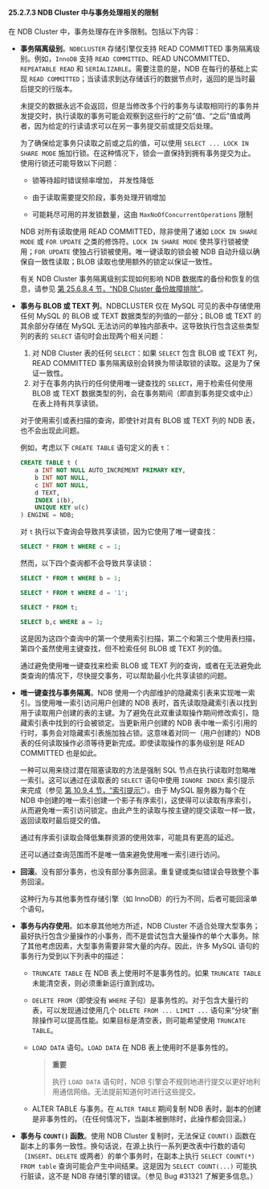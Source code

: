#### 25.2.7.3 NDB Cluster 中与事务处理相关的限制

在 NDB Cluster 中，事务处理存在许多限制。包括以下内容：

- **事务隔离级别**。`NDBCLUSTER` 存储引擎仅支持 READ COMMITTED 事务隔离级别。例如，`InnoDB` 支持 `READ COMMITTED`、READ UNCOMMITTED、`REPEATABLE READ` 和 `SERIALIZABLE`。需要注意的是，NDB 在每行的基础上实现 `READ COMMITTED`；当读请求到达存储该行的数据节点时，返回的是当时最后提交的行版本。

  未提交的数据永远不会返回，但是当修改多个行的事务与读取相同行的事务并发提交时，执行读取的事务可能会观察到这些行的“之前”值、“之后”值或两者，因为给定的行读请求可以在另一事务提交前或提交后处理。

  为了确保给定事务只读取之前或之后的值，可以使用 `SELECT ... LOCK IN SHARE MODE` 施加行锁。在这种情况下，锁会一直保持到拥有事务提交为止。使用行锁还可能导致以下问题：

  - 锁等待超时错误频率增加， 并发性降低

  - 由于读取需要提交阶段，事务处理开销增加

  - 可能耗尽可用的并发锁数量，这由 `MaxNoOfConcurrentOperations` 限制

  NDB 对所有读取使用 READ COMMITTED，除非使用了诸如 `LOCK IN SHARE MODE` 或 `FOR UPDATE` 之类的修饰符。`LOCK IN SHARE MODE` 使共享行锁被使用；`FOR UPDATE` 使独占行锁被使用。唯一键读取的锁会被 NDB 自动升级以确保自一致性读取；BLOB 读取也使用额外的锁定以保证一致性。

  有关 NDB Cluster 事务隔离级别实现如何影响 NDB 数据库的备份和恢复的信息，请参见 [第 25.6.8.4 节，“NDB Cluster 备份故障排除”](#section-25.6.8.4)。

- **事务与 BLOB 或 TEXT 列**。NDBCLUSTER 仅在 MySQL 可见的表中存储使用任何 MySQL 的 BLOB 或 TEXT 数据类型的列值的一部分；BLOB 或 TEXT 的其余部分存储在 MySQL 无法访问的单独内部表中。这导致执行包含这些类型列的表的 `SELECT` 语句时会出现两个相关问题：

  1. 对 NDB Cluster 表的任何 `SELECT`：如果 `SELECT` 包含 BLOB 或 TEXT 列，READ COMMITTED 事务隔离级别会转换为带读取锁的读取。这是为了保证一致性。
  2. 对于在事务内执行的任何使用唯一键查找的 `SELECT`，用于检索任何使用 BLOB 或 TEXT 数据类型的列，会在事务期间（即直到事务提交或中止）在表上持有共享读锁。

  对于使用索引或表扫描的查询，即使针对具有 BLOB 或 TEXT 列的 NDB 表，也不会出现此问题。

  例如，考虑以下 `CREATE TABLE` 语句定义的表 `t`：

    ```sql
    CREATE TABLE t (
        a INT NOT NULL AUTO_INCREMENT PRIMARY KEY,
        b INT NOT NULL,
        c INT NOT NULL,
        d TEXT,
        INDEX i(b),
        UNIQUE KEY u(c)
    ) ENGINE = NDB;
    ```

    对 `t` 执行以下查询会导致共享读锁，因为它使用了唯一键查找：

    ```sql
    SELECT * FROM t WHERE c = 1;
    ```

    然而，以下四个查询都不会导致共享读锁：

    ```sql
    SELECT * FROM t WHERE b = 1;
  
    SELECT * FROM t WHERE d = '1';
  
    SELECT * FROM t;
  
    SELECT b,c WHERE a = 1;
    ```

    这是因为这四个查询中的第一个使用索引扫描，第二个和第三个使用表扫描，第四个虽然使用主键查找，但不检索任何 BLOB 或 TEXT 列的值。

    通过避免使用唯一键查找来检索 BLOB 或 TEXT 列的查询，或者在无法避免此类查询的情况下，尽快提交事务，可以帮助最小化共享读锁的问题。

- **唯一键查找与事务隔离**。NDB 使用一个内部维护的隐藏索引表来实现唯一索引。当使用唯一索引访问用户创建的 NDB 表时，首先读取隐藏索引表以找到用于读取用户创建的表的主键。为了避免在此双重读取操作期间修改索引，隐藏索引表中找到的行会被锁定。当更新用户创建的 NDB 表中唯一索引引用的行时，事务会对隐藏索引表施加独占锁。这意味着对同一（用户创建的）NDB 表的任何读取操作必须等待更新完成。即使读取操作的事务级别是 READ COMMITTED 也是如此。

  一种可以用来绕过潜在阻塞读取的方法是强制 SQL 节点在执行读取时忽略唯一索引。这可以通过在读取表的 `SELECT` 语句中使用 `IGNORE INDEX` 索引提示来完成（参见 [第 10.9.4 节，“索引提示”](#section-10.9.4)）。由于 MySQL 服务器为每个在 NDB 中创建的唯一索引创建一个影子有序索引，这使得可以读取有序索引，从而避免唯一索引访问锁定。由此产生的读取与按主键的提交读取一样一致，返回读取时最后提交的值。

  通过有序索引读取会降低集群资源的使用效率，可能具有更高的延迟。

  还可以通过查询范围而不是唯一值来避免使用唯一索引进行访问。

- **回滚**。没有部分事务，也没有部分事务回滚。重复键或类似错误会导致整个事务回滚。

  这种行为与其他事务性存储引擎（如 InnoDB）的行为不同，后者可能回滚单个语句。

- **事务与内存使用**。如本章其他地方所述，NDB Cluster 不适合处理大型事务；最好执行包含少量操作的小事务，而不是尝试包含大量操作的单个大事务。除了其他考虑因素，大型事务需要非常大量的内存。因此，许多 MySQL 语句的事务行为受到以下列表中的描述：

  - `TRUNCATE TABLE` 在 NDB 表上使用时不是事务性的。如果 `TRUNCATE TABLE` 未能清空表，则必须重新运行直到成功。

  - `DELETE FROM`（即使没有 `WHERE` 子句）是事务性的。对于包含大量行的表，可以发现通过使用几个 `DELETE FROM ... LIMIT ...` 语句来“分块”删除操作可以提高性能。如果目标是清空表，则可能希望使用 `TRUNCATE TABLE`。

  - `LOAD DATA` 语句。`LOAD DATA` 在 NDB 表上使用时不是事务性的。
  
    > **重要**
    >
    > 执行 `LOAD DATA` 语句时，NDB 引擎会不规则地进行提交以更好地利用通信网络。无法提前知道何时进行这些提交。
  
  - ALTER TABLE 与事务。在 `ALTER TABLE` 期间复制 NDB 表时，副本的创建是非事务性的。（在任何情况下，当副本被删除时，此操作都会回滚。）

- **事务与 `COUNT()` 函数**。使用 NDB Cluster 复制时，无法保证 `COUNT()` 函数在副本上的事务一致性。换句话说，在源上执行一系列更改表中行数的语句（`INSERT`、`DELETE` 或两者）的单个事务时，在副本上执行 `SELECT COUNT(*) FROM table` 查询可能会产生中间结果。这是因为 `SELECT COUNT(...)` 可能执行脏读，这不是 NDB 存储引擎的错误。（参见 Bug #31321 了解更多信息。）